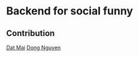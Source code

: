 # Backend for social funny

## Contribution

[Dat Mai](https://www.facebook.com/datbatista.dd)
[Dong Nguyen](https://www.facebook.com/tony.quynh)
